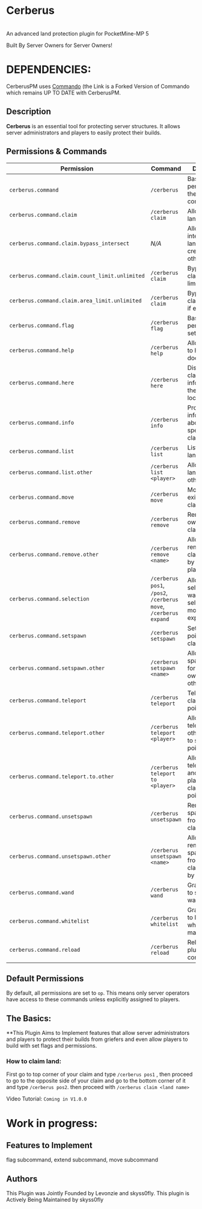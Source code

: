 # Cerberus
<br>
An advanced land protection plugin for PocketMine-MP 5 

Built By Server Owners for Server Owners!

# DEPENDENCIES:
CerberusPM uses [Commando](https://www.github.com/CerberusPM/Commando) (the Link is a Forked Version of Commando which remains UP TO DATE with CerberusPM. 

## Description
**Cerberus** is an essential tool for protecting server structures. It allows server administrators and players to easily protect their builds.


## Permissions & Commands

| **Permission**                                      | **Command**                  | **Description** |
|----------------------------------------------------|-----------------------------|---------------|
| `cerberus.command`                                 | `/cerberus`                  | Base permission for the main command. |
| `cerberus.command.claim`                           | `/cerberus claim`            | Allows claiming land. |
| `cerberus.command.claim.bypass_intersect`         | _N/A_                        | Allows intersecting land claims created by other players. |
| `cerberus.command.claim.count_limit.unlimited`    | `/cerberus claim`            | Bypasses land claim count limit if enabled. |
| `cerberus.command.claim.area_limit.unlimited`     | `/cerberus claim`            | Bypasses land claim area limit if enabled. |
| `cerberus.command.flag`                           | `/cerberus flag`             | Base permission for setting flags. |
| `cerberus.command.help`                           | `/cerberus help`             | Allows access to help documentation. |
| `cerberus.command.here`                           | `/cerberus here`             | Displays land claim information at the player's location. |
| `cerberus.command.info`                           | `/cerberus info`             | Provides information about a specific land claim. |
| `cerberus.command.list`                           | `/cerberus list`             | Lists owned land claims. |
| `cerberus.command.list.other`                     | `/cerberus list <player>`    | Allows listing land claims of other players. |
| `cerberus.command.move`                           | `/cerberus move`             | Moves an existing land claim. |
| `cerberus.command.remove`                         | `/cerberus remove`           | Removes an owned land claim. |
| `cerberus.command.remove.other`                   | `/cerberus remove <name>`    | Allows removing land claims owned by other players. |
| `cerberus.command.selection`                      | `/cerberus pos1`, `/pos2`, `/cerberus move`, `/cerberus expand` | Allows position selection, wand selection, movement, and expansion. |
| `cerberus.command.setspawn`                       | `/cerberus setspawn`         | Sets a spawn point for a land claim. |
| `cerberus.command.setspawn.other`                 | `/cerberus setspawn <name>`  | Allows setting spawn points for land claims owned by others. |
| `cerberus.command.teleport`                       | `/cerberus teleport`         | Teleports to a claim's spawn point. |
| `cerberus.command.teleport.other`                 | `/cerberus teleport <player>`| Allows teleporting other players to spawn points. |
| `cerberus.command.teleport.to.other`              | `/cerberus teleport to <player>` | Allows teleporting to another player's land claim spawn point. |
| `cerberus.command.unsetspawn`                     | `/cerberus unsetspawn`       | Removes a spawn point from a land claim. |
| `cerberus.command.unsetspawn.other`               | `/cerberus unsetspawn <name>`| Allows removing spawn points from land claims owned by others. |
| `cerberus.command.wand`                           | `/cerberus wand`             | Grants access to selection wand tools. |
| `cerberus.command.whitelist`                      | `/cerberus whitelist`        | Grants access to land whitelist management. |
| `cerberus.command.reload`                         | `/cerberus reload`           | Reloads the plugin configuration. |

## Default Permissions
By default, all permissions are set to `op`. This means only server operators have access to these commands unless explicitly assigned to players.


## The Basics:
**This Plugin Aims to Implement features that allow server administrators and players to protect their builds from griefers and even allow players to build with set flags and permissions. 

### How to claim land:
First go to top corner of your claim and type `/cerberus pos1` , then proceed to go to the opposite side of your claim and go to the bottom corner of it and type `/cerberus pos2`. then proceed with `/cerberus claim <land name>`

Video Tutorial:
`Coming in V1.0.0`


# **Work in progress:**

## Features to Implement
flag subcommand,
extend subcommand,
move subcommand

## Authors
This Plugin was Jointly Founded by Levonzie and skyss0fly. This plugin is Actively Being Maintained by skyss0fly 
